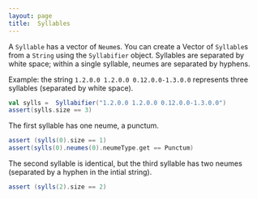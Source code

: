 ```yaml
---
layout: page
title:  Syllables
---
```





A `Syllable` has a vector of `Neume`s.  You can create a Vector of `Syllable`s from a `String` using the `Syllabifier` object.  Syllables are separated by white space;  within a single syllable, neumes are separated by hyphens.

Example:  the string `1.2.0.0 1.2.0.0 0.12.0.0-1.3.0.0` represents three syllables (separated by white space).

```scala
val sylls =  Syllabifier("1.2.0.0 1.2.0.0 0.12.0.0-1.3.0.0")
assert(sylls.size == 3)

```

The first syllable has one neume, a punctum.

```scala
assert (sylls(0).size == 1)
assert(sylls(0).neumes(0).neumeType.get == Punctum)
```

The second syllable is identical,  but the third syllable has two neumes (separated by a hyphen  in the intial string).


```scala
assert (sylls(2).size == 2)
```
